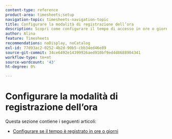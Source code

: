```yaml
---
content-type: reference
product-area: timesheets;setup
navigation-topic: timesheets-navigation-topic
title: Configurare la modalità di registrazione dell’ora
description: Scopri come configurare il tempo di accesso in ore o giorni negli articoli di questa sezione.
author: Alina
feature: Timesheets
recommendations: noDisplay, noCatalog
exl-id: 77d93ac2-0252-4b2d-90b5-cbb34ed46e89
source-git-commit: 34ce6492e14399926aed910bf9ed4d8688904341
workflow-type: tm+mt
source-wordcount: '43'
ht-degree: 0%

---
```


# Configurare la modalità di registrazione dell’ora

Questa sezione contiene i seguenti articoli:

* [Configurare se il tempo è registrato in ore o giorni](../../timesheets/config-timesheet-prefs/config-time-logged-hrs-days.md)
